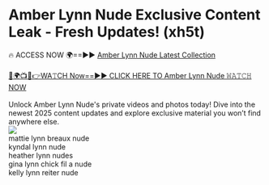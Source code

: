 # Amber Lynn Nude Exclusive Content Leak - Fresh Updates! (xh5t)

🔥 ACCESS NOW 🌍==►► <a href="https://tinyurl.com/2mz8nhtm" rel="nofollow">Amber Lynn Nude Latest Collection</a>
<br><br>
[🔴🌍📺📱👉WA𝚃CH Now==►► CLICK HERE TO Amber Lynn Nude 𝚆𝙰𝚃𝙲𝙷 NOW](https://tinyurl.com/2mz8nhtm)
<br><br>
Unlock Amber Lynn Nude's private videos and photos today! Dive into the newest 2025 content updates and explore exclusive material you won’t find anywhere else.
<br>
<a href="https://tinyurl.com/2mz8nhtm" rel="nofollow" data-target="animated-image.originalLink"><img src="https://camo.githubusercontent.com/8a4f000d20f83aca3bf7ec5f350d767afa0574a8a352519fd8cfa583a6f93a33/68747470733a2f2f692e696d6775722e636f6d2f644a486b345a712e676966" data-canonical-src="https://i.imgur.com/dJHk4Zq.gif" style="max-width: 100%; display: inline-block;" data-target="animated-image.originalImage"></a>
<br>
mattie lynn breaux nude<br>
kyndal lynn nude<br>
heather lynn nudes<br>
gina lynn chick fil a nude<br>
kelly lynn reiter nude